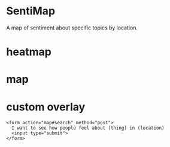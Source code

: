 # SentiMap
A map of sentiment about specific topics by location.

# heatmap
<script type="text/javascript"
  src="https://maps.googleapis.com/maps/api/js?libraries=visualization&sensor=true_or_false">
</script>

# map
<script type="text/javascript"
  src="https://maps.googleapis.com/maps/api/js?<%= api_key %>"></script>

# custom overlay
<script type="text/javascript"
  src="https://maps.googleapis.com/maps/api/js?<%= api_key %>"></script>

  <script type="text/javascript"
    src="https://maps.googleapis.com/maps/api/js?<%= api_key %>"></script>
  <script type="text/javascript"
    src="https://maps.googleapis.com/maps/api/js?libraries=visualization&sensor=true_or_false"></script>
  <script type="text/javascript"
    src="https://maps.googleapis.com/maps/api/js?<%= api_key %>"></script>


    <form action="map#search" method="post">
      I want to see how people feel about (thing) in (location)
      <input type="submit">
    </form>
